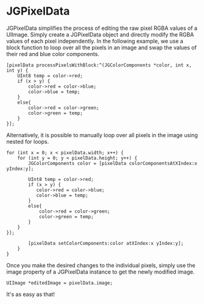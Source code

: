 JGPixelData
===========

JGPixelData simplifies the process of editing the raw pixel RGBA values of a UIImage. Simply create a JGPixelData object and directly modify the RGBA values of each pixel independently. In the following example, we use a block function to loop over all the pixels in an image and swap the values of their red and blue color components.

```
[pixelData processPixelsWithBlock:^(JGColorComponents *color, int x, int y) {
    UInt8 temp = color->red;
    if (x > y) {
        color->red = color->blue;
        color->blue = temp;
    }
    else{
        color->red = color->green;
        color->green = temp;
    }
}];

```

Alternatively, it is possible to manually loop over all pixels in the image using nested for loops.

```
for (int x = 0; x < pixelData.width; x++) {
    for (int y = 0; y < pixelData.height; y++) {
        JGColorComponents color = [pixelData colorComponentsAtXIndex:x yIndex:y];
        
        UInt8 temp = color->red;
        if (x > y) {
           color->red = color->blue;
           color->blue = temp;
        }
        else{
            color->red = color->green;
            color->green = temp;
        }
    }
}];
        
        [pixelData setColorComponents:color atXIndex:x yIndex:y];
    }
}

```

Once you make the desired changes to the individual pixels, simply use the image property of a JGPixelData instance to get the newly modified image.

```
UIImage *editedImage = pixelData.image;
```

It's as easy as that!
